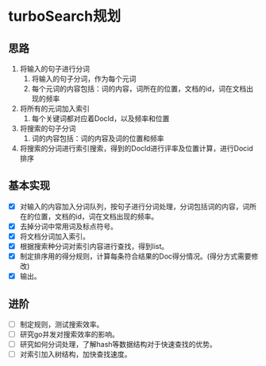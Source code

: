 # turboSearch规划

## 思路

1. 将输入的句子进行分词
    1. 将输入的句子分词，作为每个元词
    2. 每个元词的内容包括：词的内容，词所在的位置，文档的id，词在文档出现的频率
2. 将所有的元词加入索引
    1. 每个关键词都对应着DocId，以及频率和位置
3. 将搜索的句子分词
    1. 词的内容包括：词的内容及词的位置和频率
4. 将搜索的分词进行索引搜索，得到的DocId进行评率及位置计算，进行Docid排序


## 基本实现
* [x] 对输入的内容加入分词队列，按句子进行分词处理，分词包括词的内容，词所在的位置，文档的id，词在文档出现的频率。
* [x] 去掉分词中常用词及标点符号。
* [x] 将文档分词加入索引。
* [x] 根据搜索种分词对索引内容进行查找，得到list。
* [x] 制定排序用的得分规则，计算每条符合结果的Doc得分情况。(得分方式需要修改)
* [x] 输出。

## 进阶
* [ ] 制定规则，测试搜索效率。
* [ ] 研究go并发对搜索效率的影响。
* [ ] 研究如何分词处理，了解hash等数据结构对于快速查找的优势。
* [ ] 对索引加入树结构，加快查找速度。

